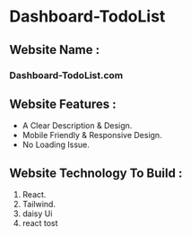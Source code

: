 # Dashboard-TodoList

## Website Name :

### Dashboard-TodoList.com

##  Website Features :

- A Clear Description & Design.
- Mobile Friendly & Responsive Design.
- No Loading Issue.

##  Website Technology To Build : 

1. React.
2. Tailwind.
3. daisy Ui
4. react  tost
